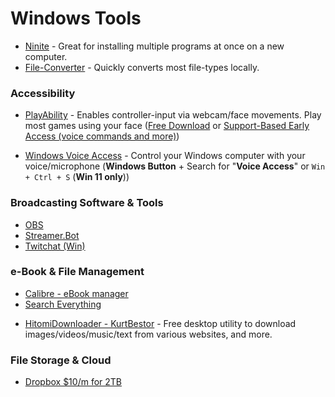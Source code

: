 # Windows Tools

* [Ninite](https://ninite.com/) - Great for installing multiple programs at once on a new computer.
* [File-Converter](https://file-converter.io/) - Quickly converts most file-types locally.

### Accessibility

* [PlayAbility](https://www.playability.gg) - Enables controller-input via webcam/face movements. Play most games using your face ([Free Download](https://www.playability.gg/download) or [Support-Based Early Access (voice commands and more)](https://www.playability.gg/early-access#get))

* [Windows Voice Access](https://support.microsoft.com/en-us/topic/get-started-with-voice-access-bd2aa2dc-46c2-486c-93ae-3d75f7d053a4) - Control your Windows computer with your voice/microphone (**Windows Button** + Search for "**Voice Access**" or ```Win + Ctrl + S``` (**Win 11 only**))


### Broadcasting Software & Tools

- [OBS](https://obsproject.com/download)
- [Streamer.Bot](https://streamer.bot/)
- [Twitchat (Win)](https://twitchat.fr/)

### e-Book & File Management
- [Calibre - eBook manager](https://calibre-ebook.com/)
- [Search Everything](https://www.voidtools.com/)
* [HitomiDownloader - KurtBestor](https://github.com/KurtBestor/Hitomi-Downloader) - Free desktop utility to download images/videos/music/text from various websites, and more.

### File Storage & Cloud

* [Dropbox $10/m for 2TB](https://www.dropbox.com/register)
